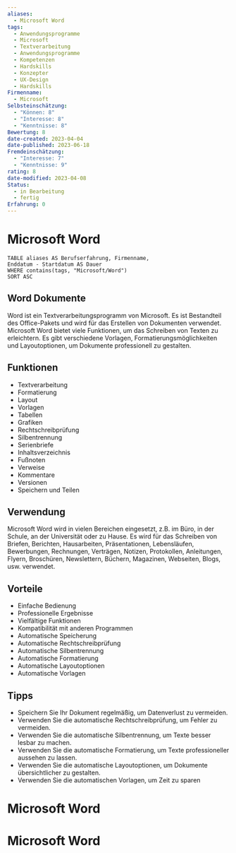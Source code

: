 ```yaml
---
aliases:
  - Microsoft Word
tags:
  - Anwendungsprogramme
  - Microsoft
  - Textverarbeitung
  - Anwendungsprogramme
  - Kompetenzen
  - Hardskills
  - Konzepter
  - UX-Design
  - Hardskills
Firmenname:
  - Microsoft
Selbsteinschätzung:
  - "Können: 8"
  - "Interesse: 8"
  - "Kenntnisse: 8"
Bewertung: 8
date-created: 2023-04-04
date-published: 2023-06-18
Fremdeinschätzung:
  - "Interesse: 7"
  - "Kenntnisse: 9"
rating: 8
date-modified: 2023-04-08
Status:
  - in Bearbeitung
  - fertig
Erfahrung: 0
---
```

# Microsoft Word


```dataview
TABLE aliases AS Berufserfahrung, Firmenname,
Enddatum - Startdatum AS Dauer
WHERE contains(tags, "Microsoft/Word")
SORT ASC
```

## Word Dokumente

Word ist ein Textverarbeitungsprogramm von Microsoft. Es ist Bestandteil des Office-Pakets und wird für das Erstellen von Dokumenten verwendet. Microsoft Word bietet viele Funktionen, um das Schreiben von Texten zu erleichtern. Es gibt verschiedene Vorlagen, Formatierungsmöglichkeiten und Layoutoptionen, um Dokumente professionell zu gestalten.

## Funktionen

- Textverarbeitung
- Formatierung
- Layout
- Vorlagen
- Tabellen
- Grafiken
- Rechtschreibprüfung
- Silbentrennung
- Serienbriefe
- Inhaltsverzeichnis
- Fußnoten
- Verweise
- Kommentare
- Versionen
- Speichern und Teilen

## Verwendung

Microsoft Word wird in vielen Bereichen eingesetzt, z.B. im Büro, in der Schule, an der Universität oder zu Hause. Es wird für das Schreiben von Briefen, Berichten, Hausarbeiten, Präsentationen, Lebensläufen, Bewerbungen, Rechnungen, Verträgen, Notizen, Protokollen, Anleitungen, Flyern, Broschüren, Newslettern, Büchern, Magazinen, Webseiten, Blogs, usw. verwendet.

## Vorteile

- Einfache Bedienung
- Professionelle Ergebnisse
- Vielfältige Funktionen
- Kompatibilität mit anderen Programmen
- Automatische Speicherung
- Automatische Rechtschreibprüfung
- Automatische Silbentrennung
- Automatische Formatierung
- Automatische Layoutoptionen
- Automatische Vorlagen

## Tipps

- Speichern Sie Ihr Dokument regelmäßig, um Datenverlust zu vermeiden.
- Verwenden Sie die automatische Rechtschreibprüfung, um Fehler zu vermeiden.
- Verwenden Sie die automatische Silbentrennung, um Texte besser lesbar zu machen.
- Verwenden Sie die automatische Formatierung, um Texte professioneller aussehen zu lassen.
- Verwenden Sie die automatische Layoutoptionen, um Dokumente übersichtlicher zu gestalten.
- Verwenden Sie die automatischen Vorlagen, um Zeit zu sparen



# Microsoft Word



# Microsoft Word
